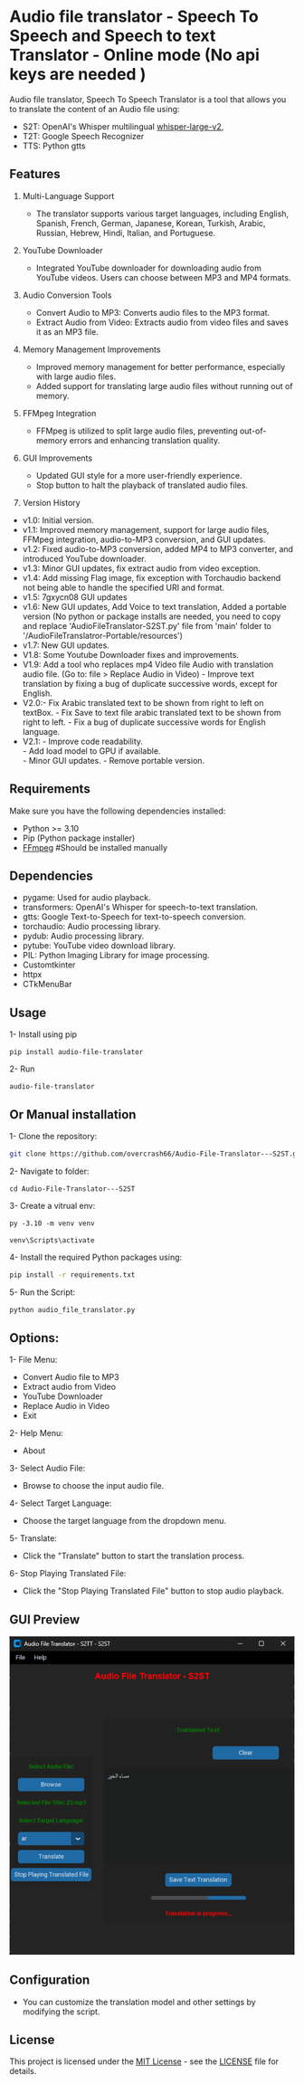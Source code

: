 # Audio file translator - Speech To Speech and Speech to text Translator - Online mode (No api keys are needed )

Audio file translator, Speech To Speech Translator is a tool that allows you to translate the content of an Audio file using:
 - S2T: OpenAI's Whisper multilingual [whisper-large-v2](https://huggingface.co/openai/whisper-large-v2),
 - T2T: Google Speech Recognizer
 - TTS: Python gtts

## Features

1. Multi-Language Support

   - The translator supports various target languages, including English, Spanish, French, German, Japanese, Korean, Turkish, Arabic, Russian, Hebrew, Hindi, Italian, and Portuguese.

2. YouTube Downloader

   - Integrated YouTube downloader for downloading audio from YouTube videos. Users can choose between MP3 and MP4 formats.

3. Audio Conversion Tools

   - Convert Audio to MP3: Converts audio files to the MP3 format.
   - Extract Audio from Video: Extracts audio from video files and saves it as an MP3 file.

4. Memory Management Improvements

   - Improved memory management for better performance, especially with large audio files.
   - Added support for translating large audio files without running out of memory.

5. FFMpeg Integration

   - FFMpeg is utilized to split large audio files, preventing out-of-memory errors and enhancing translation quality.

6. GUI Improvements

   - Updated GUI style for a more user-friendly experience.
   - Stop button to halt the playback of translated audio files.

7. Version History

  - v1.0: Initial version.
  - v1.1: Improved memory management, support for large audio files, FFMpeg integration, audio-to-MP3 conversion, and GUI updates.
  - v1.2: Fixed audio-to-MP3 conversion, added MP4 to MP3 converter, and introduced YouTube downloader.
  - v1.3: Minor GUI updates, fix extract audio from video exception.
  - v1.4: Add missing Flag image, fix exception with Torchaudio backend not being able to handle the specified URI and format.
  - v1.5: 7gxycn08 GUI updates
  - v1.6: New GUI updates, Add Voice to text translation,
         Added a portable version (No python or package installs are needed, 
         you need to copy and replace 'AudioFileTranslator-S2ST.py' file from 'main' folder to '/AudioFileTranslatror-Portable/resources')
  - v1.7: New GUI updates.
  - V1.8: Some Youtube Downloader fixes and improvements.
  - V1.9: Add a tool who replaces mp4 Video file Audio with translation audio file. 
         (Go to: file > Replace Audio in Video)
         - Improve text translation by fixing a bug of duplicate successive words, except for English.
  - V2.0:- Fix Arabic translated text to be shown from right to left on textBox.
         - Fix Save to text file arabic translated text to be shown from right to left.
         - Fix a bug of duplicate successive words for English language.
  - V2.1:
        - Improve code readability.  
        - Add load model to GPU if available.  
        - Minor GUI updates.
        - Remove portable version.

## Requirements

Make sure you have the following dependencies installed:

- Python >= 3.10
- Pip (Python package installer)
- [FFmpeg](https://ffmpeg.org/download.html) #Should be installed manually 


## Dependencies

- pygame: Used for audio playback.
- transformers: OpenAI's Whisper for speech-to-text translation.
- gtts: Google Text-to-Speech for text-to-speech conversion.
- torchaudio: Audio processing library.
- pydub: Audio processing library.
- pytube: YouTube video download library.
- PIL: Python Imaging Library for image processing.
- Customtkinter
- httpx
- CTkMenuBar

## Usage

1- Install using pip
```
pip install audio-file-translator

```

2- Run
```
audio-file-translator

```

## Or Manual installation

1- Clone the repository:
```bash
git clone https://github.com/overcrash66/Audio-File-Translator---S2ST.git
```

2- Navigate to folder:
```
cd Audio-File-Translator---S2ST
```

3- Create a vitrual env:

```
py -3.10 -m venv venv
```

```
venv\Scripts\activate
```

4- Install the required Python packages using:

```bash
pip install -r requirements.txt
```

5- Run the Script:

```bash
python audio_file_translator.py
```

## Options:

1- File Menu:
- Convert Audio file to MP3
- Extract audio from Video
- YouTube Downloader
- Replace Audio in Video
- Exit

2- Help Menu:
- About

3- Select Audio File:
- Browse to choose the input audio file.

4- Select Target Language:
- Choose the target language from the dropdown menu.

5- Translate:
- Click the "Translate" button to start the translation process.

6- Stop Playing Translated File:
- Click the "Stop Playing Translated File" button to stop audio playback.

## GUI Preview

![Redesigned (Custom)](Screenshot2.png)

## Configuration

- You can customize the translation model and other settings by modifying the script.

## License

This project is licensed under the [MIT License](https://opensource.org/licenses/MIT) - see the [LICENSE](LICENSE) file for details.
